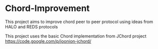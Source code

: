 # Chord-Improvement
This project aims to improve chord peer to peer protocol using ideas from HALO and REDS protocols

This project uses the basic Chord implementation from JChord project https://code.google.com/p/joonion-jchord/







